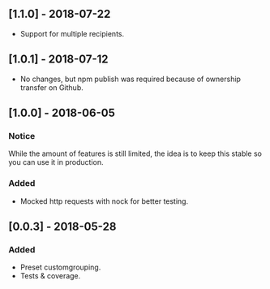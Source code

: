 ## [1.1.0] - 2018-07-22
- Support for multiple recipients.

## [1.0.1] - 2018-07-12
- No changes, but npm publish was required because of ownership transfer on Github.

## [1.0.0] - 2018-06-05
### Notice
While the amount of features is still limited,
the idea is to keep this stable so you can use it in production.
### Added
- Mocked http requests with nock for better testing.

## [0.0.3] - 2018-05-28
### Added
- Preset customgrouping.
- Tests & coverage.
